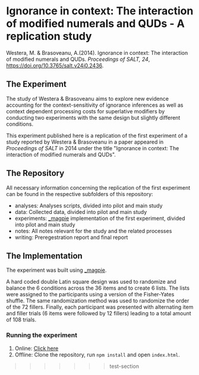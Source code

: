 
# Ignorance in context: The interaction of modified numerals and QUDs - A replication study

Westera, M. & Brasoveanu, A.(2014). Ignorance in context: The interaction of modified numerals and QUDs. *Proceedings of SALT, 24*, https://doi.org/10.3765/salt.v24i0.2436.


## The Experiment

The study of Westera & Brasoveanu aims to explore new evidence accounting for the context-sensitivity of ignorance inferences as well as context dependent processing costs for superlative modifiers by conducting two experiments with the same design but slightly different conditions.

This experiment published here is a replication of the first experiment of a study reported by Westera & Brasoveanu in a paper appeared in *Proceedings of SALT* in 2014 under the title "Ignorance in context: The interaction of modified numerals and QUDs".


## The Repository

All necessary information concerning the replication of the first experiment can be found in the respective subfolders of this repository:
- analyses: Analyses scripts, divided into pilot and main study
- data: Collected data, divided into pilot and main study
- experiments: [_magpie](https://magpie-ea.github.io/magpie-site/) implementation of the first experiment, divided into pilot and main study
- notes: All notes relevant for the study and the related processes
- writing: Preregestration report and final report


## The Implementation

The experiment was built using [_magpie](https://magpie-ea.github.io/magpie-site/).

A hard coded double Latin square design was used to randomize and balance the 6 conditions across the 36 items and to create 6 lists. The lists were assigned to the participants using a version of the Fisher-Yates shuffle. The same randomization method was used to randomize the order of the 72 fillers. Finally, each participant was presented with alternating item and filler trials (6 items were followed by 12 fillers) leading to a total amount of 108 trials.

### Running the experiment

1. Online: [Click here](https://xplab2021-group04-finalproject.netlify.app/)
2. Offline: Clone the repository, run `npm install` and open `index.html`.

>>>>>>> test-section
